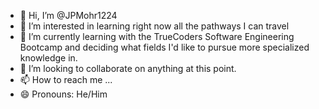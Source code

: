 - 👋 Hi, I’m @JPMohr1224
- 👀 I’m interested in learning right now all the pathways I can travel
- 🌱 I’m currently learning with the TrueCoders Software Engineering Bootcamp and deciding what fields I'd like to pursue more specialized knowledge in.
- 💞️ I’m looking to collaborate on anything at this point.
- 📫 How to reach me ...
- 😄 Pronouns: He/Him


<!---
JPMohr1224/JPMohr1224 is a ✨ special ✨ repository because its `README.md` (this file) appears on your GitHub profile.
You can click the Preview link to take a look at your changes.
--->
